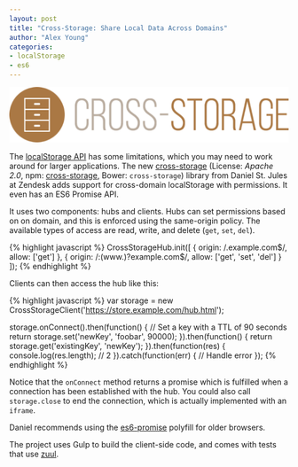 ```yaml
---
layout: post
title: "Cross-Storage: Share Local Data Across Domains"
author: "Alex Young"
categories:
- localStorage
- es6
---
```


![Cross-Storage](/images/posts/crossstorage.png)

The [localStorage API](http://diveintohtml5.info/storage.html) has some limitations, which you may need to work around for larger applications.  The new [cross-storage](https://github.com/zendesk/cross-storage) (License: _Apache 2.0_, npm: [cross-storage](https://www.npmjs.org/package/cross-storage), Bower: `cross-storage`) library from Daniel St. Jules at Zendesk adds support for cross-domain localStorage with permissions.  It even has an ES6 Promise API.

It uses two components: hubs and clients.  Hubs can set permissions based on on domain, and this is enforced using the same-origin policy.  The available types of access are read, write, and delete (`get`, `set`, `del`).

{% highlight javascript %}
CrossStorageHub.init([
  { origin: /\.example.com$/, allow: ['get'] },
  { origin: /:(www\.)?example.com$/, allow: ['get', 'set', 'del'] }
]);
{% endhighlight %}

Clients can then access the hub like this:

{% highlight javascript %}
var storage = new CrossStorageClient('https://store.example.com/hub.html');

storage.onConnect().then(function() {
  // Set a key with a TTL of 90 seconds
  return storage.set('newKey', 'foobar', 90000);
}).then(function() {
  return storage.get('existingKey', 'newKey');
}).then(function(res) {
  console.log(res.length); // 2
}).catch(function(err) {
  // Handle error
});
{% endhighlight %}

Notice that the `onConnect` method returns a promise which is fulfilled when a connection has been established with the hub.  You could also call `storage.close` to end the connection, which is actually implemented with an `iframe`.

Daniel recommends using the [es6-promise](https://github.com/jakearchibald/es6-promise) polyfill for older browsers.

The project uses Gulp to build the client-side code, and comes with tests that use [zuul](https://github.com/defunctzombie/zuul).
